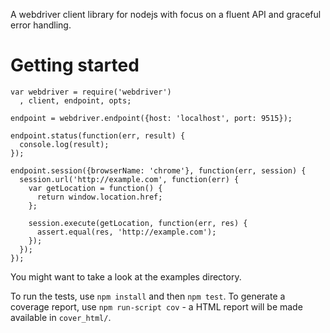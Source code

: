 A webdriver client library for nodejs with focus on a fluent API and graceful error handling.

Getting started
===============

    var webdriver = require('webdriver')
      , client, endpoint, opts;
   
    endpoint = webdriver.endpoint({host: 'localhost', port: 9515});

    endpoint.status(function(err, result) {
      console.log(result);
    });

    endpoint.session({browserName: 'chrome'}, function(err, session) {
      session.url('http://example.com', function(err) {
        var getLocation = function() {
          return window.location.href;
        };

        session.execute(getLocation, function(err, res) {
          assert.equal(res, 'http://example.com');
        });
      });
    });

You might want to take a look at the examples directory.

To run the tests, use `npm install` and then `npm test`. To generate a
coverage report, use `npm run-script cov` - a HTML report will be made
available in `cover_html/`.

